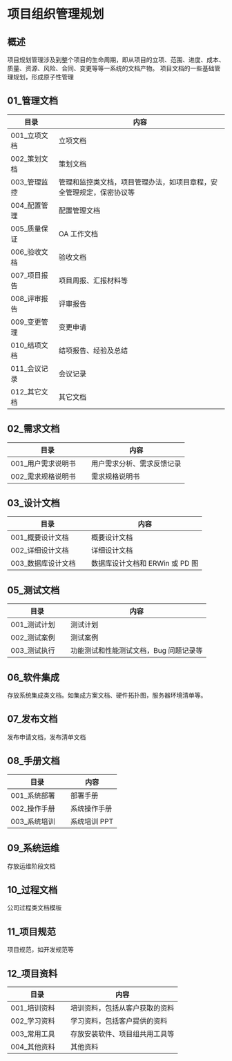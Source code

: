 # 项目组织管理规划

## 概述

项目规划管理涉及到整个项目的生命周期，即从项目的立项、范围、进度、成本、质量、资源、风险、合同、变更等等一系统的文档产物。
项目文档的一些基础管理规划，形成原子性管理

## 01\_管理文档

| 目录             | 内容                                                                 |
| ---------------- | -------------------------------------------------------------------- |
| 001\_立项文档 　 | 立项文档                                                             |
| 002\_策划文档 　 | 策划文档                                                             |
| 003\_管理监控 　 | 管理和监控类文档，项目管理办法，如项目章程，安全管理规定，保密协议等 |
| 004\_配置管理 　 | 配置管理文档                                                         |
| 005\_质量保证 　 | OA 工作文档                                                          |
| 006\_验收文档 　 | 验收文档                                                             |
| 007\_项目报告 　 | 项目周报、汇报材料等                                                 |
| 008\_评审报告 　 | 评审报告                                                             |
| 009\_变更管理 　 | 变更申请                                                             |
| 010\_结项文档 　 | 结项报告、经验及总结                                                 |
| 011\_会议记录 　 | 会议记录                                                             |
| 012\_其它文档 　 | 其它文档                                                             |

## 02\_需求文档

| 目录                   | 内容                       |
| ---------------------- | -------------------------- |
| 001\_用户需求说明书 　 | 用户需求分析、需求反馈记录 |
| 002\_需求规格说明书 　 | 需求规格说明书             |

## 03\_设计文档

| 目录                   | 内容                            |
| ---------------------- | ------------------------------- |
| 001\_概要设计文档 　   | 概要设计文档                    |
| 002\_详细设计文档 　   | 详细设计文档                    |
| 003\_数据库设计文档 　 | 数据库设计文档和 ERWin 或 PD 图 |

<!-- ### 04_源码目录 -->
<!-- | 目录      | 内容                   | -->
<!-- |-----------|------------------------| -->
<!-- | trunk     | 源代码管理             | -->
<!-- | branch 　 | 分支，遵循分支管理规范 | -->
<!-- | tags 　   | 标签，遵循标签管理规范 | -->

## 05\_测试文档

| 目录             | 内容                                   |
| ---------------- | -------------------------------------- |
| 001\_测试计划 　 | 测试计划                               |
| 002\_测试案例 　 | 测试案例                               |
| 003\_测试执行 　 | 功能测试和性能测试文档，Bug 问题记录等 |

## 06\_软件集成

存放系统集成类文档。如集成方案文档、硬件拓扑图，服务器环境清单等。

## 07\_发布文档

发布申请文档，发布清单文档

## 08\_手册文档

| 目录             | 内容         |
| ---------------- | ------------ |
| 001\_系统部署 　 | 部署手册     |
| 002\_操作手册 　 | 系统操作手册 |
| 003\_系统培训 　 | 系统培训 PPT |

## 09\_系统运维

存放运维阶段文档

## 10\_过程文档

公司过程类文档模板

## 11\_项目规范

项目规范，如开发规范等

## 12\_项目资料

| 目录             | 内容                           |
| ---------------- | ------------------------------ |
| 001\_培训资料 　 | 培训资料，包括从客户获取的资料 |
| 002\_学习资料 　 | 学习资料，包括客户提供的资料   |
| 003\_常用工具 　 | 存放安装软件、项目组共用工具等 |
| 004\_其他资料 　 | 其他资料                       |
